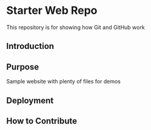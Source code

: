 # Starter Web Repo

This repository is for showing how Git and GitHub work

## Introduction

## Purpose
Sample website with plenty of files for demos

## Deployment

## How to Contribute


